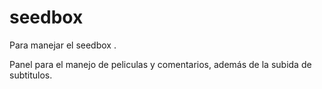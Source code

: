 # seedbox
Para manejar el seedbox .

Panel para el manejo de peliculas y comentarios, además de la subida de subtitulos. 
